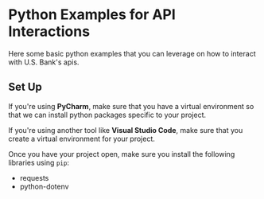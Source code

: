 # Python Examples for API Interactions

Here some basic python examples that you can leverage on how to interact with U.S. Bank's apis.

## Set Up

If you're using **PyCharm**, make sure that you have a virtual environment so that we can install
python packages specific to your project.

If you're using another tool like **Visual Studio Code**, make sure that you create a virtual
environment for your project.

Once you have your project open, make sure you install the following libraries using `pip`:

* requests
* python-dotenv
